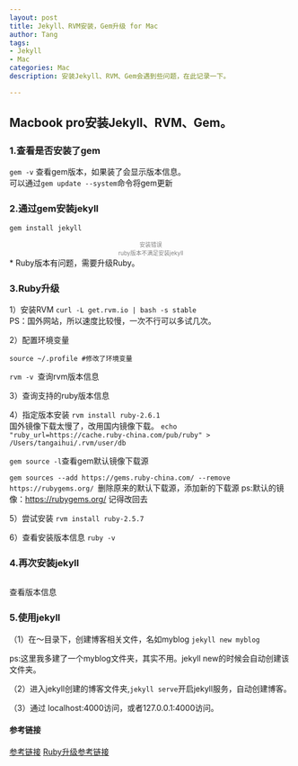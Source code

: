 ```yaml
---
layout: post
title: Jekyll、RVM安装，Gem升级 for Mac
author: Tang
tags:
- Jekyll
- Mac
categories: Mac
description: 安装Jekyll、RVM、Gem会遇到些问题，在此记录一下。

---
```




## Macbook pro安装Jekyll、RVM、Gem。


### 1.查看是否安装了gem

`gem -v`
查看gem版本，如果装了会显示版本信息。
<img src="https://wx4.sinaimg.cn/mw690/bc83ecb9gy1glipjhef1qj20vo046q5e.jpg" style="zoom:80%;display:block;margin:auto" alt="" />
可以通过`gem update --system`命令将gem更新

### 2.通过gem安装jekyll

`gem install jekyll`
<img src="https://wx2.sinaimg.cn/mw690/bc83ecb9gy1glipgid17dj20oo02kabb.jpg" style="zoom:80%;display:block;margin:auto" alt="" />
<div align="center" ><font size="1.5" color="gray">安装错误</font></div>

<img src="https://wx3.sinaimg.cn/mw690/bc83ecb9gy1glipiyisa5j20s2020t9u.jpg" style="zoom:80%;display:block;margin:auto" alt="" />
<div align="center" ><font size="1.5" color="gray">ruby版本不满足安装jekyll</font></div>
* Ruby版本有问题，需要升级Ruby。

### 3.Ruby升级

1）安装RVM
`curl -L get.rvm.io | bash -s stable `
<img src="https://wx4.sinaimg.cn/mw690/bc83ecb9gy1glipjcv003j20wq0j0gxo.jpg" style="zoom:80%;display:block;margin:auto" alt="" />
PS：国外网站，所以速度比较慢，一次不行可以多试几次。

2）配置环境变量

`source ~/.profile #修改了环境变量`

 `rvm -v `查询rvm版本信息
<img src="https://wx3.sinaimg.cn/mw690/bc83ecb9gy1glipjlccuqj20wu03idhv.jpg" style="zoom:80%;display:block;margin:auto" alt="" />

3）查询支持的ruby版本信息
<img src="https://wx3.sinaimg.cn/mw690/bc83ecb9gy1glipj704m3j20wq0ggdmk.jpg" style="zoom:80%;display:block;margin:auto" alt="" />

4）指定版本安装
`rvm install ruby-2.6.1 `
<img src="https://wx3.sinaimg.cn/mw690/bc83ecb9gy1glipk87y92j20x406iq73.jpg" style="zoom:80%;display:block;margin:auto" alt="" />
国外镜像下载太慢了，改用国内镜像下载。
```echo "ruby_url=https://cache.ruby-china.com/pub/ruby" > /Users/tangaihui/.rvm/user/db```

`gem source -l`查看gem默认镜像下载源

`gem sources --add https://gems.ruby-china.com/ --remove https://rubygems.org/ `删除原来的默认下载源，添加新的下载源
ps:默认的镜像：<a>https://rubygems.org/ </a>记得改回去

5）尝试安装
`rvm install ruby-2.5.7 `
<img src="https://wx4.sinaimg.cn/mw690/bc83ecb9gy1glipkmtb19j20ws0rk7m4.jpg" style="zoom:80%;display:block;margin:auto" alt="" />

6）查看安装版本信息
`ruby -v`
<img src="https://wx3.sinaimg.cn/mw690/bc83ecb9gy1glipgqw44fj20o401yjsg.jpg" style="zoom:80%;display:block;margin:auto" alt="" />

### 4.再次安装jekyll

<img src="https://wx1.sinaimg.cn/mw690/bc83ecb9gy1glipkbw3xjj20lu04w0uu.jpg" style="zoom:80%;display:block;margin:auto" alt="" />

查看版本信息
<img src="https://wx2.sinaimg.cn/mw690/bc83ecb9gy1glipkf41jnj20ie026gmc.jpg" style="zoom:80%;display:block;margin:auto" alt=""/>

### 5.使用jekyll

（1）在～目录下，创建博客相关文件，名如myblog
`jekyll new myblog `

<img src="https://wx3.sinaimg.cn/mw690/bc83ecb9gy1glipgmpflgj21160f4dsg.jpg" style="zoom:80%;display:block;margin:auto" alt="" />
ps:这里我多建了一个myblog文件夹，其实不用。jekyll new的时候会自动创建该文件夹。

（2）进入jekyll创建的博客文件夹,`jekyll serve`开启jekyll服务，自动创建博客。
<img src="https://wx3.sinaimg.cn/mw690/bc83ecb9gy1glipfyv4hqj20pq08yq7y.jpg" style="zoom:80%;display:block;margin:auto" alt="" />

（3）通过 localhost:4000访问，或者127.0.0.1:4000访问。
<img src="https://wx4.sinaimg.cn/mw690/bc83ecb9gy1glipge55b6j20h00fgdgn.jpg" style="zoom:60%;display:block;margin:auto" alt="" />

#### 参考链接
[参考链接](https://www.dazhuanlan.com/2019/10/21/5dad89218055f/)
[Ruby升级参考链接](https://jingyan.baidu.com/article/948f5924f0fd43d80ff5f9b7.html)

